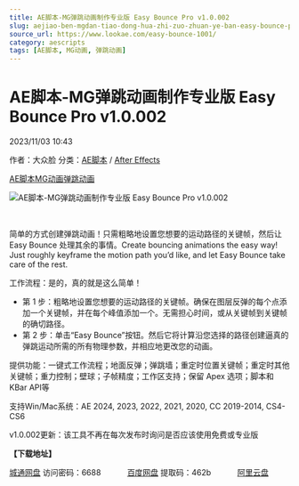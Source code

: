 ```yaml
---
title: AE脚本-MG弹跳动画制作专业版 Easy Bounce Pro v1.0.002
slug: aejiao-ben-mgdan-tiao-dong-hua-zhi-zuo-zhuan-ye-ban-easy-bounce-pro-v1-0-002
source_url: https://www.lookae.com/easy-bounce-1001/
category: aescripts
tags: [AE脚本, MG动画, 弹跳动画]
---
```

# AE脚本-MG弹跳动画制作专业版 Easy Bounce Pro v1.0.002

2023/11/03 10:43

作者：大众脸
分类：[AE脚本](https://www.lookae.com/after-effects/aescripts/) / [After Effects](https://www.lookae.com/after-effects/)

[AE脚本](https://www.lookae.com/tag/ae%e8%84%9a%e6%9c%ac/)[MG动画](https://www.lookae.com/tag/mg%e5%8a%a8%e7%94%bb/)[弹跳动画](https://www.lookae.com/tag/%e5%bc%b9%e8%b7%b3%e5%8a%a8%e7%94%bb/)

![AE脚本-MG弹跳动画制作专业版 Easy Bounce Pro v1.0.002](https://www.lookae.com/wp-content/uploads/2022/01/Easy-Bounce-.jpg "AE脚本-MG弹跳动画制作专业版 Easy Bounce Pro v1.0.002-LookAE.com")

[﻿﻿﻿](https://cloud.video.taobao.com//play/u/705956171/p/1/e/6/t/1/345003874050.mp4)

简单的方式创建弹跳动画！只需粗略地设置您想要的运动路径的关键帧，然后让 Easy Bounce 处理其余的事情。Create bouncing animations the easy way! Just roughly keyframe the motion path you’d like, and let Easy Bounce take care of the rest.

工作流程：是的，真的就是这么简单！

* 第 1 步：粗略地设置您想要的运动路径的关键帧。确保在图层反弹的每个点添加一个关键帧，并在每个峰值添加一个。无需担心时间，或从关键帧到关键帧的确切路径。
* 第 2 步：单击“Easy Bounce”按钮。然后它将计算沿您选择的路径创建逼真的弹跳运动所需的所有物理参数，并相应地更改您的动画。

提供功能：一键式工作流程；地面反弹；弹跳墙；重定时位置关键帧；重定时其他关键帧；重力控制；壁球；子帧精度；工作区支持；保留 Apex 选项；脚本和 KBar API等

支持Win/Mac系统：AE 2024, 2023, 2022, 2021, 2020, CC 2019-2014, CS4-CS6

v1.0.002更新：该工具不再在每次发布时询问是否应该使用免费或专业版

**【下载地址】**

[城通网盘](https://url70.ctfile.com/f/2827370-968964922-acfd60?p=4431) 访问密码：6688            [百度网盘](https://pan.baidu.com/s/1LCSiyuHup2_GemKfRyL0Yg?pwd=462b) 提取码：462b            [阿里云盘](https://www.aliyundrive.com/s/SWEktiyyBj8)
